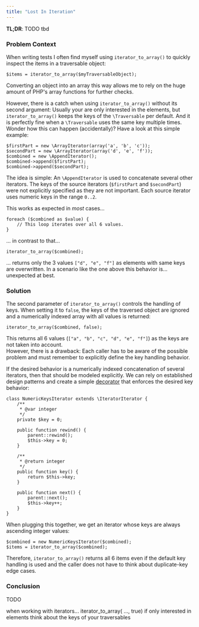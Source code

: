 ```yaml
---
title: "Lost In Iteration"
---
```


**TL;DR**: TODO tbd

### Problem Context ###

When writing tests I often find myself using ``iterator_to_array()`` to quickly inspect the items in a traversable object:

    $items = iterator_to_array($myTraversableObject);

Converting an object into an array this way allows me to rely on the huge amount of PHP's array functions for further checks.

However, there is a catch when using ``iterator_to_array()`` without its second argument: Usually your are only interested in the elements, but ``iterator_to_array()`` keeps the keys of the ``\Traversable`` per default. And it is perfectly fine when a ``\Traversable`` uses the same key multiple times.  
Wonder how this can happen (accidentally)? Have a look at this simple example:
 
    $firstPart = new \ArrayIterator(array('a', 'b', 'c'));
    $secondPart = new \ArrayIterator(array('d', 'e', 'f'));
    $combined = new \AppendIterator();
    $combined->append($firstPart);
    $combined->append($secondPart);
 
The idea is simple: An ``\AppendIterator`` is used to concatenate several other iterators. The keys of the source iterators (``$firstPart`` and ``$secondPart``) were not explicitly specified as they are not important. Each source iterator uses numeric keys in the range ``0..2``.

This works as expected in *most* cases...

    foreach ($combined as $value) {
        // This loop iterates over all 6 values.
    }

... in contrast to that...

    iterator_to_array($combined);
 
... returns only the 3 values ``["d", "e", "f"]`` as elements with same keys are overwritten.
In a scenario like the one above this behavior is... unexpected at best. 

### Solution ###

The second parameter of ``iterator_to_array()`` controls the handling of keys. When setting it to ``false``, the keys of the traversed object are ignored and a numerically indexed array with all values is returned:

    iterator_to_array($combined, false);

This returns all 6 values (``["a", "b", "c", "d", "e", "f"]``) as the keys are not taken into account.  
However, there is a drawback: Each caller has to be aware of the possible problem and must remember to explicitly define the key handling behavior.

If the desired behavior is a numerically indexed concatenation of several iterators, then that should be modeled explicitly. We can rely on established design patterns and create a simple [decorator](https://en.wikipedia.org/wiki/Decorator_pattern) that enforces the desired key behavior:

    class NumericKeysIterator extends \IteratorIterator {
        /**
         * @var integer
         */
        private $key = 0;
    
        public function rewind() {
            parent::rewind();
            $this->key = 0;
        }
    
        /**
         * @return integer
         */
        public function key() {
            return $this->key;
        }
        
        public function next() {
            parent::next();
            $this->key++;
        }
    }

When plugging this together, we get an iterator whose keys are always ascending integer values:

    $combined = new NumericKeysIterator($combined);
    $items = iterator_to_array($combined);
    
Therefore, ``iterator_to_array()`` returns all 6 items even if the default key handling is used and the caller does not have to think about duplicate-key edge cases.

### Conclusion ###

TODO

when working with iterators...
iterator_to_array( ..., true) if only interested in elements
think about the keys of your traversables
